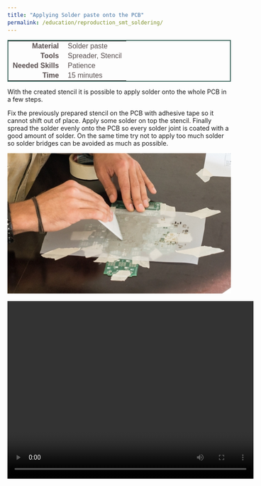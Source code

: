 ```yaml
---
title: "Applying Solder paste onto the PCB"
permalink: /education/reproduction_smt_soldering/
---
```


<style type="text/css">
.tg  {border-collapse:collapse;border-spacing:5;border-color:#416960;border-width:2px; border-style:solid;}
.tg td{font-family:Arial, sans-serif;font-size:16px;padding:2px 10px;border-style:solid;border-width:0px;overflow:hidden;word-break:normal;border-color:#bbb;color:#594F4F;}
.tg .tg-rmb8{font-weight:bold;vertical-align:top; text-align:right;}
.tg .tg-rmb9{vertical-align:top}
.tg .tg-yw4l{font-weight:bold;vertical-align:top; text-align:right;}
.tg .tg-yw42{vertical-align:top}
</style>

<table class="tg">
  <tr>
    <td class="tg-yw4l">Material</td>
    <td class="tg-yw42">Solder paste</td>
  </tr>
  <tr>
    <td class="tg-rmb8">Tools</td>
    <td class="tg-rmb9">Spreader, Stencil</td>
  </tr>
  <tr>
    <td class="tg-yw4l">Needed Skills<br></td>
    <td class="tg-yw42">Patience</td>
  </tr>
  <tr>
    <td class="tg-rmb8">Time</td>
    <td class="tg-rmb9">15 minutes</td>
  </tr>
</table>

With the created stencil it is possible to apply solder onto the whole PCB in a few steps.

Fix the previously prepared stencil on the PCB with adhesive tape so it cannot shift out of place. Apply some solder on top the stencil. Finally spread the solder evenly onto the PCB so every solder joint is coated with a good amount of solder. On the same time try not to apply too much solder so solder bridges can be avoided as much as possible.

![Applying solder onto the PCB](/media_files/rakeln.jpg)

<video width="555" height="400" controls>
  <source src="/media_files/Rakeln.mp4" type="video/mp4">
    Your browser does not support the video tag.
</video>
